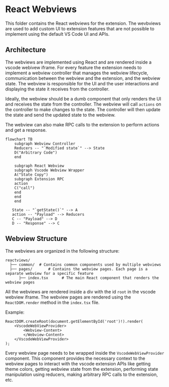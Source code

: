 # React Webviews

This folder contains the React webviews for the extension. The wevbviews are used to add custom UI to extension features that are not possible to implement using the default VS Code UI and APIs.

## Architecture

The webviews are implemented using React and are rendered inside a vscode webivew iframe. For every feature the extension needs to implement a webview controller that manages the webview lifecycle, communication between the webview and the extension, and the webview state. The webview is responsible for the UI and the user interactions and displaying the state it receives from the controller.

Ideally, the webview should be a dumb component that only renders the UI and receives the state from the controller. The webview will call `actions` on the controller to make changes to the state. The controller will then update the state and send the updated state to the webview.

The webview can also make RPC calls to the extension to perform actions and get a response.

```mermaid
flowchart TB
    subgraph Webview Controller
    Reducers -- "`Modified state`" --> State
    D("Arbitrary Code")
    end

    subgraph React Webview
    subgraph Vscode Webview Wrapper
    A("State Copy")
    subgraph Extension RPC
    action
    C("call")
    end
    end
    end

   State -- "`getState()`" --> A
   action -- "Payload" --> Reducers
   C -- "Payload" --> D
   D -- "Response" --> C
```



## Webview Structure

The webviews are organized in the following structure:

```
reactviews/
  ├── common/  # Contains common components used by multiple webviews
  ├── pages/       # Contains the webview pages. Each page is a separate webview for a specific feature
	  ├── index.tsx      # The main React component that renders the webview pages
```


All the webviews are rendered inside a div with the id `root` in the vscode webview iframe. The webview pages are rendered using the `ReactDOM.render` method in the `index.tsx` file.

Example:

```tsx
ReactDOM.createRoot(document.getElementById('root')!).render(
	<VscodeWebViewProvider>
		<Webview-Content>
		</Webview-Content>
	</VscodeWebViewProvider>
);
```

Every webview page needs to be wrapped inside the `VscodeWebViewProvider` component. This component provides the necessary context to the webview pages to interact with the vscode extension APIs like getting theme colors, getting webview state from the extension, performing state manipulation using reducers, making arbitrary RPC calls to the extension, etc.


